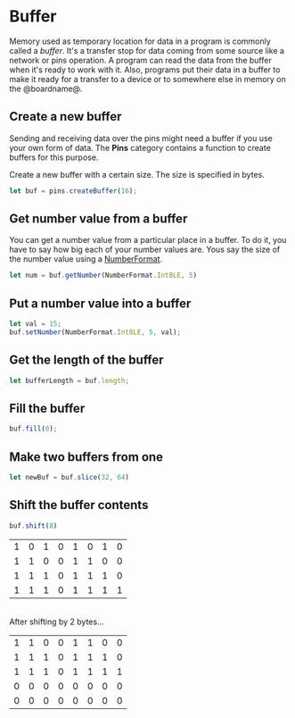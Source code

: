 # Buffer

Memory used as temporary location for data in a program is commonly called a _buffer_. It's a transfer stop for data coming from some source like a network or pins operation. A program can read the data from the buffer when it's ready to work with it. Also, programs put their data in a buffer to make it ready for a transfer to a device or to somewhere else in memory on the @boardname@.

## Create a new buffer

Sending and receiving data over the pins might need a buffer if you use your own form of data. The **Pins** category contains a function to create buffers for this purpose.

Create a new buffer with a certain size. The size is specified in bytes.

```typescript
let buf = pins.createBuffer(16);
```

## Get number value from a buffer

You can get a number value from a particular place in a buffer. To do it, you have to say how big each of your number values are. Yous say the size of the number value using a [NumberFormat](/types/buffer/number-format).

```typescript
let num = buf.getNumber(NumberFormat.Int8LE, 5)
```

## Put a number value into a buffer

```typescript
let val = 15;
buf.setNumber(NumberFormat.Int8LE, 5, val);
```

## Get the length of the buffer

```typescript
let bufferLength = buf.length;
```

## Fill the buffer

```typescript
buf.fill(0);
```

## Make two buffers from one

```typescript
let newBuf = buf.slice(32, 64)
```

## Shift the buffer contents

```typescript
buf.shift(8)
```

|||||||||
|-|-|-|-|-|-|-|-|
|1|0|1|0|1|0|1|0|
|1|1|0|0|1|1|0|0|
|1|1|1|0|1|1|1|0|
|1|1|1|0|1|1|1|1|
<br/>
After shifting by 2 bytes...

|||||||||
|-|-|-|-|-|-|-|-|
|1|1|0|0|1|1|0|0|
|1|1|1|0|1|1|1|0|
|1|1|1|0|1|1|1|1|
|0|0|0|0|0|0|0|0|
|0|0|0|0|0|0|0|0|

